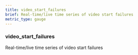 ```yaml
---
title: video_start_failures
brief: Real-time/live time series of video start failures
metric_type: gauge
---
```

### video_start_failures

Real-time/live time series of video start failures